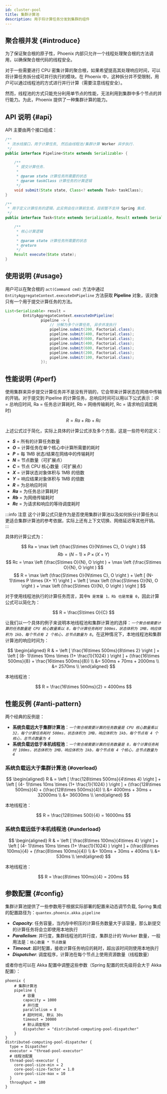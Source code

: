 ```yaml
---
id: cluster-pool
title: 集群计算池
description: 用于将计算任务分发到集群的组件
---
```


## 聚合根并发 \{#introduce\}

为了保证聚合根的原子性，Phoenix 内部只允许一个线程处理聚合根的方法调用，以确保聚合根代码的线程安全。

对于一些需要进行 CPU 密集计算的聚合根，如果希望提高其处理响应时间，可以将计算任务拆分成可并行执行的模块。在 Phoenix 中，这种拆分并不受限制，用户可以通过线程池的方式进行并行计算（需要注意线程安全）。

然而，线程池的方式只能充分利用单节点的性能，无法利用到集群中多个节点的并行能力。为此，Phoenix 提供了一种集群计算的能力。

## API 说明 \{#api\}

API 主要由两个接口组成：

```java
/**
 * 流水线接口，用于计算任务, 然后由线程池/集群计算 Worker 异步执行.
 */
public interface Pipeline<State extends Serializable> {

    /**
     * 提交计算任务.
     *
     * @param state 计算任务所需要的状态
     * @param taskClass 计算任务的计算逻辑
     */
    void submit(State state, Class<? extends Task> taskClass);
}

/**
 * 用于定义计算任务的逻辑，此实例会在计算前生成，目前暂不支持 Spring 集成.
 */
public interface Task<State extends Serializable, Result extends Serializable> {

    /**
     * 核心计算逻辑
     * 
     * @param state 计算任务所需要的状态
     * @return
     */
    Result execute(State state);
}
```

## 使用说明 \{#usage\}

用户可以在聚合根的 `act(Command cmd)` 方法中通过 `EntityAggregateContext.executeOnPipeline` 方法获取 **Pipeline** 对象，该对象只有一个用于提交计算任务的方法。


```java
List<Serializable> result =
        EntityAggregateContext.executeOnPipeline(
                pipeline -> {
                    // 分解为多个计算任务, 异步并发执行
                    pipeline.submit(200, Factorial.class);
                    pipeline.submit(400, Factorial.class);
                    pipeline.submit(600, Factorial.class);
                    pipeline.submit(400, Factorial.class);
                    pipeline.submit(600, Factorial.class);
                    pipeline.submit(200, Factorial.class);
                    pipeline.submit(100, Factorial.class);
                });
```

## 性能说明 \{#perf\}

使用集群来异步提交计算任务并不是没有开销的，它会带来计算状态在网络中传输的开销。对于提交到 Pipeline 的计算任务，总响应时间可以用以下公式表示：(R = 总响应时间, Ra = 任务总计算耗时, Rb = 网络传输耗时, Rc = 请求响应调度耗时)

$$
R = Ra + Rb + Rc
$$

上述公式过于简化，实际上具体的计算公式涉及多个方面，这是一些符号的定义：

- **_S_** = 所有的计算任务数量
- **_O_** = 计算任务在单个核心中计算所需要的耗时
- **_P_** = 每 1MB 状态/结果在网络中的传输耗时
- **_N_** = 节点数量（可扩展点）
- **_C_** = 节点 CPU 核心数量（可扩展点）
- **_X_** = 计算状态对象体积与 1MB 的倍数
- **_Y_** = 响应结果对象体积与 1MB 的倍数
- **_R_** = 为总响应时间
- **_Ra_** = 为任务总计算耗时
- **_Rb_** = 为网络传输耗时
- **_Rc_** = 为请求和响应的等待调度耗时


:::info 注意
这个计算公式只是作为是否使用集群计算池以及如何拆分计算任务以更适合集群计算池的参考依据，实际上还有上下文切换、网络延迟等其他开销。
:::

具体的计算公式为：

$$
Ra = \max \left (\frac{S\times O}{N\times C}, O \right )
$$
$$
Rb =  (N- 1)\times P \times (X+ Y)
$$
$$
Rc = \max \left (\frac{S\times O}{N}, O \right ) + \max \left (\frac{S\times O}{N}, O \right )
$$ 
$$
R = \max \left (\frac{S\times O}{N\times C}, O \right ) +  \left [  (N- 1)\times P \times (X+ Y)   \right ] + \left [ \max \left (\frac{S\times O}{N}, O \right ) + \max \left (\frac{S\times O}{N}, O \right )  \right ]
$$

对于使用线程池执行的计算任务而言，其中`N 是常量 1，Rb 也是常量 0`，因此计算公式可以简化为：

$$
R = \frac{S\times O}{C}
$$

让我们以一个具体的例子来说明本地线程池和集群计算池的选择：_`一个聚合根需要计算的任务数量是 CPU 核心数量乘以 8，每个计算任务耗时 500ms，状态体积为 1MB，响应体积为 1kb，每个节点有 2 个核心，总节点数量为 8`_。在这种情况下，本地线程池和集群计算池的响应时间为：

$$
\begin{aligned}
R & = \left [ \frac{16\times 500ms}{8\times 2}  \right ] +  \left [  (8- 1)\times 10ms \times (1+ \frac{1}{1024} )   \right ] + (\frac{16\times 500ms}{8} + \frac{16\times 500ms}{8}) \\
&= 500ms + 70ms + 2000ms \\
&= 2570ms \\
\end{aligned}
$$

本地线程池：

$$
R = \frac{16\times 500ms}{2} = 4000ms
$$

## 性能反例 \{#anti-pattern\}

两个经典的反例是：
- **系统负载远大于集群计算池**：_`一个聚合根需要计算的任务数量是 CPU 核心数量乘以 32，每个计算任务耗时 500ms，状态体积为 1MB，响应体积为 1kb，每个节点有 4 个核心，总节点数量为 4`_
- **系统负载远低于本机线程池**：_`一个聚合根需要计算的任务数量是 8，每个计算任务耗时 100ms，状态体积为 1MB，响应体积为 1kb，每个节点有 4 个核心，总节点数量为 4`_

### 系统负载远大于集群计算池 \{#overload\}

$$
\begin{aligned}
R & = \left [ \frac{128\times 500ms}{4\times 4}  \right ] +  \left [  (4- 1)\times 10ms \times (1+ \frac{1}{1024} )   \right ] + (\frac{128\times 500ms}{4} + (\frac{128\times 500ms}{4}) \\
&= 4000ms + 30ms + 32000ms  \\
&= 36030ms \\
\end{aligned}
$$

本地线程池：

$$
R = \frac{128\times 500}{4} = 16000ms
$$

### 系统负载远低于本机线程池 \{#underload\}

$$
\begin{aligned}
R & = \left [ \frac{8\times 100ms}{4\times 4}  \right ] +  \left [  (4- 1)\times 10ms \times (1+ \frac{1}{1024} )   \right ] + (\frac{8\times 100ms}{4} + (\frac{8\times 100ms}{4}) \\
&= 100ms + 30ms + 400ms   \\
&= 530ms \\
\end{aligned}
$$

本地线程池：

$$
R = \frac{8\times 100ms}{4} = 200ms
$$


## 参数配置 \{#config\}

集群计算池提供了一些参数用于根据实际部署的配置来动态调节负载, Spring 集成的配置路径为：`quantex.phoenix.akka.pipeline`

- _**Capacity**_: 任务容量，当内存中积压的计算任务数量大于该容量，那么新提交的计算任务将会立即使用本地执行
- _**Parallelism**_: 并行度，集群线程池的并行度，集群总计的 Worker 数量，一般用法是：`核心数量 * 节点数量`
- _**Timeout**_: 超时配置，接收计算任务响应的耗时，超出该时间则使用本地执行
- _**Dispatcher**_: 调度程序，计算池在每个节点上使用资源数量（线程数量）

或者你也可以在 Akka 配置中调整这些参数（Spring 配置的优先级将会大于 Akka 配置）：

```config
phoenix {
    # 集群计算池
    pipeline {
        # 容量
        capacity = 1000
        # 并行度
        parallelism = 8
        # 超时时间, 默认 30s
        timeout = 30000
        # 默认调度程序
        dispatcher = "distributed-computing-pool-dispatcher"
    }
}
distributed-computing-pool-dispatcher {
  type = Dispatcher
  executor = "thread-pool-executor"
  # 线程池配置
  thread-pool-executor {
    core-pool-size-min = 2
    core-pool-size-factor = 1.0
    core-pool-size-max = 10
  }
  throughput = 100
}
```